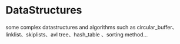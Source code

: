 # DataStructures
some complex datastructures and algorithms
such as circular_buffer、linklist、skiplists、avl tree、hash_table 、sorting method...

